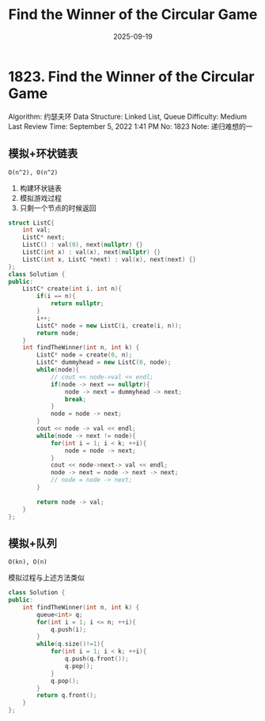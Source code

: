 ﻿---
layout: post
title: "Find the Winner of the Circular Game"
date: 2025-09-19
categories: leetcode
tags: [leetcode, algorithm]
---
# 1823. Find the Winner of the Circular Game

Algorithm: 约瑟夫环
Data Structure: Linked List, Queue
Difficulty: Medium
Last Review Time: September 5, 2022 1:41 PM
No: 1823
Note: 递归难想的一

## 模拟+环状链表

`O(n^2), O(n^2)`

1. 构建环状链表
2. 模拟游戏过程
3. 只剩一个节点的时候返回

```cpp
struct ListC{
    int val;
    ListC* next;
    ListC() : val(0), next(nullptr) {}
    ListC(int x) : val(x), next(nullptr) {}
    ListC(int x, ListC *next) : val(x), next(next) {}
};
class Solution {
public:
    ListC* create(int i, int n){
        if(i == n){
            return nullptr;
        }
        i++;
        ListC* node = new ListC(i, create(i, n));
        return node;
    }
    int findTheWinner(int n, int k) {
        ListC* node = create(0, n);
        ListC* dummyhead = new ListC(0, node);
        while(node){
            // cout << node->val << endl;
            if(node -> next == nullptr){
                node -> next = dummyhead -> next;
                break;
            }
            node = node -> next;
        }
        cout << node -> val << endl;
        while(node -> next != node){
            for(int i = 1; i < k; ++i){
                node = node -> next;
            }
            cout << node->next-> val << endl;
            node -> next = node -> next -> next;
            // node = node -> next;
        }
        
        return node -> val;
    }
};
```

## 模拟+队列

`O(kn), O(n)`

模拟过程与上述方法类似

```cpp
class Solution {
public:
    int findTheWinner(int n, int k) {
        queue<int> q;
        for(int i = 1; i <= n; ++i){
            q.push(i);
        }
        while(q.size()!=1){
            for(int i = 1; i < k; ++i){
                q.push(q.front());
                q.pop();
            }
            q.pop();
        }
        return q.front();
    }
};
```

